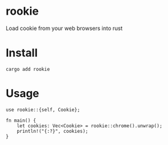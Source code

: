 # rookie
Load cookie from your web browsers into rust

# Install
```
cargo add rookie
```

# Usage
```
use rookie::{self, Cookie};

fn main() {
    let cookies: Vec<Cookie> = rookie::chrome().unwrap();
    println!("{:?}", cookies);
}
```